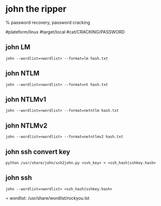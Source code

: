 # john the ripper

% password recovery, password cracking

#plateform/linux  #target/local  #cat/CRACKING/PASSWORD 

## john LM
```
john --wordlist=<wordlist> --format=lm hash.txt
```

## john NTLM
```
john --wordlist=<wordlist> --format=nt hash.txt
```

## john NTLMv1
```
john --wordlist=<wordlist> --format=netntlm hash.txt
```

## john NTLMv2
```
john --wordlist=<wordlist> --format=netntlmv2 hash.txt
```

## john ssh convert key 
```
python /usr/share/john/ssh2john.py <ssh_key> > <ssh_hash|sshkey.hash>
```

## john ssh
```
john --wordlist=<wordlist> <ssh_hash|sshkey.hash>
```

= wordlist: /usr/share/wordlist/rockyou.lst
